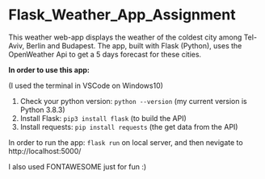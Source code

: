 # Flask_Weather_App_Assignment

This weather web-app displays the weather of the coldest city among Tel-Aviv, Berlin and Budapest.
The app, built with Flask (Python), uses the OpenWeather Api to get a 5 days forecast for these cities.

**In order to use this app:**

(I used the terminal in VSCode on Windows10)

  1. Check your python version: `python --version` (my current version is Python 3.8.3)
  2. Install Flask: `pip3 install flask` (to build the API)
  3. Install requests: `pip install requests` (the get data from the API)
  
  
  In order to run the app: `flask run` on local server, and then nevigate to  http://localhost:5000/


I also used FONTAWESOME just for fun :)
